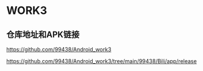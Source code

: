 # WORK3

## 仓库地址和APK链接

https://github.com/99438/Android_work3

https://github.com/99438/Android_work3/tree/main/99438/Bili/app/release